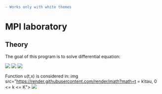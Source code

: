 ```diff
- Works only with white themes
```
# MPI laboratory

## Theory
The goal of this program is to solve differential equation:

<img src="https://render.githubusercontent.com/render/math?math=\frac{\partial u(t, x)}{\partial t} + a \cdot \frac{\partial u(t, x)}{\partial x} = f(t,x)">
<img src="https://render.githubusercontent.com/render/math?math=u(0,x) = \varphi (x), 0 <= x <= X">
<img src="https://render.githubusercontent.com/render/math?math=u(t,o) = \psi (t), 0 <= t <= T">

Function u(t,x) is considered in:
img src="https://render.githubusercontent.com/render/math?math=t = k\tau, 0 <= k <= K">
<img src="https://render.githubusercontent.com/render/math?math=x = mh, 0 <= m <= M">

